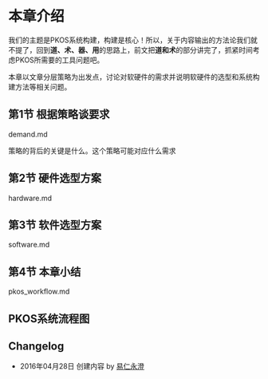 
# 本章介绍

我们的主题是PKOS系统构建，构建是核心！所以，关于内容输出的方法论我们就不提了，回到**道、术、器、用**的思路上，前文把**道和术**的部分讲完了，抓紧时间考虑PKOS所需要的工具问题吧。

本章以文章分层策略为出发点，讨论对软硬件的需求并说明软硬件的选型和系统构建方法等相关问题。

## 第1节 根据策略谈要求

demand.md

策略的背后的关键是什么。这个策略可能对应什么需求

## 第2节 硬件选型方案

hardware.md

## 第3节 软件选型方案

software.md

## 第4节 本章小结

pkos\_workflow.md

PKOS系统流程图
---- 

## Changelog

- 2016年04月28日 创建内容 by [易仁永澄][1]

[1]:	http://blog.hiddenwangcc.com
